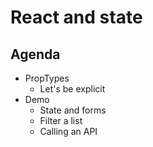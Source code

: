 # React and state

## Agenda

* PropTypes
  * Let's be explicit
* Demo
  * State and forms
  * Filter a list
  * Calling an API
